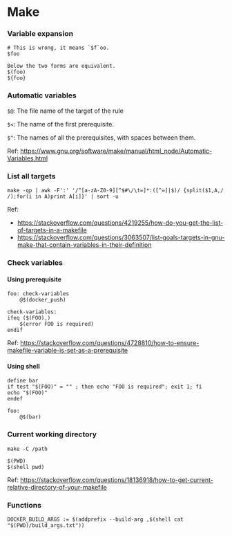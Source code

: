 # Make

### Variable expansion

```
# This is wrong, it means `$f`oo.
$foo

Below the two forms are equivalent.
$(foo)
${foo}
```

### Automatic variables

`$@`: The file name of the target of the rule

`$<`: The name of the first prerequisite.

`$^`: The names of all the prerequisites, with spaces between them.

Ref: https://www.gnu.org/software/make/manual/html_node/Automatic-Variables.html

### List all targets

```
make -qp | awk -F':' '/^[a-zA-Z0-9][^$#\/\t=]*:([^=]|$)/ {split($1,A,/ /);for(i in A)print A[i]}' | sort -u
```

Ref:
* https://stackoverflow.com/questions/4219255/how-do-you-get-the-list-of-targets-in-a-makefile
* https://stackoverflow.com/questions/3063507/list-goals-targets-in-gnu-make-that-contain-variables-in-their-definition

### Check variables

#### Using prerequisite

```
foo: check-variables
	@$(docker_push)

check-variables:
ifeq ($(FOO),)
	$(error FOO is required)
endif
```

Ref: https://stackoverflow.com/questions/4728810/how-to-ensure-makefile-variable-is-set-as-a-prerequisite

#### Using shell

```
define bar
if test "$(FOO)" = "" ; then echo "FOO is required"; exit 1; fi
echo "$(FOO)"
endef

foo:
	@$(bar)
```

### Current working directory

```
make -C /path

$(PWD)
$(shell pwd)
```

Ref: https://stackoverflow.com/questions/18136918/how-to-get-current-relative-directory-of-your-makefile

### Functions

```
DOCKER_BUILD_ARGS := $(addprefix --build-arg ,$(shell cat "$(PWD)/build_args.txt"))
```
